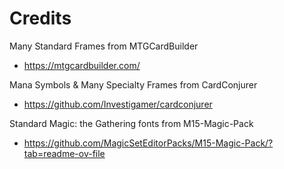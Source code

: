 # Credits

Many Standard Frames from MTGCardBuilder
- https://mtgcardbuilder.com/

Mana Symbols & Many Specialty Frames from CardConjurer
- https://github.com/Investigamer/cardconjurer

Standard Magic: the Gathering fonts from M15-Magic-Pack
- https://github.com/MagicSetEditorPacks/M15-Magic-Pack/?tab=readme-ov-file
